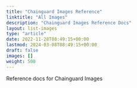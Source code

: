 ```yaml
---
title: "Chainguard Images Reference"
linktitle: "All Images"
description: "Chainguard Images Reference Docs"
layout: list-images
type: "article"
date: 2022-11-28T08:49:15+00:00
lastmod: 2024-03-08T08:49:15+00:00
draft: false
images: []
weight: 500
---
```


Reference docs for Chainguard Images

